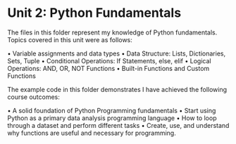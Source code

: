 # Unit 2: Python Fundamentals
The files in this folder represent my knowledge of Python fundamentals.  
Topics covered in this unit were as follows:

• Variable assignments and data types
• Data Structure: Lists, Dictionaries, Sets, Tuple
• Conditional Operations: If Statements, else, elif
• Logical Operations: AND, OR, NOT Functions
• Built-in Functions and Custom Functions

The example code in this folder demonstrates I have achieved the following course outcomes:

• A solid foundation of Python Programming fundamentals
• Start using Python as a primary data analysis programming language
• How to loop through a dataset and perform different tasks
• Create, use, and understand why functions are useful and necessary for programming.
